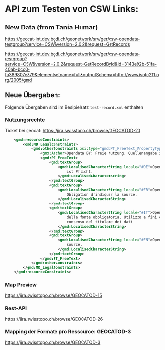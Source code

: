 API zum Testen von CSW Links:
=============================
## New Data (from Tania Humar)
https://geocat-int.dev.bgdi.ch/geonetwork/srv/ger/csw-opendata-testgroup?service=CSW&version=2.0.2&request=GetRecords

https://geocat-int.dev.bgdi.ch/geonetwork/srv/ger/csw-opendata-testgroup?service=CSW&version=2.0.2&request=GetRecordById&id=3143e92b-51fa-40ab-bcc0-fa389807e879&elementsetname=full&outputSchema=http://www.isotc211.org/2005/gmd

## Neue Übergaben: 

Folgende Übergaben sind im Besipielsatz `test-record.xml` enthalten

### Nutzungsrechte

Ticket bei geocat: https://jira.swisstopo.ch/browse/GEOCATOD-20

```xml
    <gmd:resourceConstraints>
        <gmd:MD_LegalConstraints>
            <gmd:otherConstraints xsi:type="gmd:PT_FreeText_PropertyType">
                <gmx:Anchor>Opendata BY: Freie Nutzung. Quellenangabe ist Pflicht.</gmx:Anchor>
                <gmd:PT_FreeText>
                    <gmd:textGroup>
                        <gmd:LocalisedCharacterString locale="#DE">Opendata BY: Freie Nutzung. Quellenangabe
                            ist Pflicht.
                        </gmd:LocalisedCharacterString>
                    </gmd:textGroup>
                    <gmd:textGroup>
                        <gmd:LocalisedCharacterString locale="#FR">Opendata BY: Utilisation libre.
                            Obligation d’indiquer la source.
                        </gmd:LocalisedCharacterString>
                    </gmd:textGroup>
                    <gmd:textGroup>
                        <gmd:LocalisedCharacterString locale="#IT">Opendata BY: Libero utilizzo. Indicazione
                            della fonte obbligatoria. Utilizzo a fini commerciali ammesso soltanto previo
                            consenso del titolare dei dati
                        </gmd:LocalisedCharacterString>
                    </gmd:textGroup>
                    <gmd:textGroup>
                        <gmd:LocalisedCharacterString locale="#EN">Opendata BY: Open use. Must provide the
                            source.
                        </gmd:LocalisedCharacterString>
                    </gmd:textGroup>
                </gmd:PT_FreeText>
            </gmd:otherConstraints>
        </gmd:MD_LegalConstraints>
    </gmd:resourceConstraints>
```

### Map Preview

https://jira.swisstopo.ch/browse/GEOCATOD-15

### Rest-API

https://jira.swisstopo.ch/browse/GEOCATOD-26

### Mapping der Formate pro Ressource: GEOCATOD-3

https://jira.swisstopo.ch/browse/GEOCATOD-3